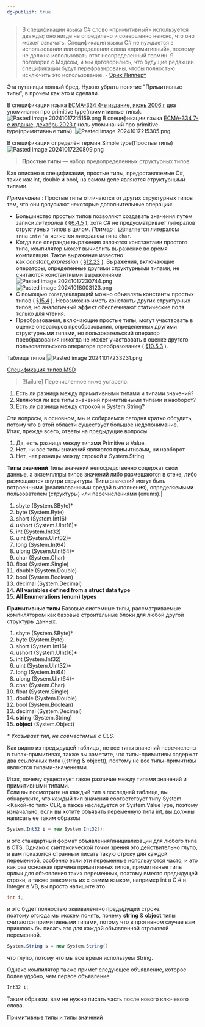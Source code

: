 ```yaml
---
dg-publish: true
---
```


> 
> В спецификации языка C# слово «примитивный» используется дважды; оно нигде не определено и совершенно неясно, что оно может означать.
> Спецификация языка C# не нуждается в использовании или определении слова «примитивный», поэтому не должна использовать этот неопределенный термин. Я поговорил с Мэдсом, и мы договорились, что будущие редакции спецификации будут перефразированы, чтобы полностью исключить это использование.
   \- [Эрик Липперт](https://stackoverflow.com/questions/2066035/in-c-sharp-are-the-terms-primitive-and-literal-interchangeable/2135136#2135136)


Эта путаницы полный бред. Нужно убрать понятие "Примитивные типы", в прочем как это и сделали. 

В спецификации языка [ECMA-334 4-е издание, июнь 2006 г](ECMA-334_4th_edition_june_2006.pdf) два упоминания про primitive type(примитивные типы).
![Pasted image 20241017215159.png](/img/user/Files/Image/Pasted%20image%2020241017215159.png)
В спецификации языка [ECMA-334 7-е издание, декабрь 2023 г](ECMA-334_7th_edition_december_2023.pdf) ноль упоминаний про primitive type(примитивные типы).
![Pasted image 20241017215305.png](/img/user/Files/Image/Pasted%20image%2020241017215305.png)

В спецификации определён термин Simple type(Простые типы)
![Pasted image 20241017220809.png](/img/user/Files/Image/Pasted%20image%2020241017220809.png)

> **Простые типы** — набор предопределенных структурных типов.

Как описано в спецификации, простые типы, предоставляемые C#, такие как int, double и bool, на самом деле являются структурными типами.


_Примечание_ : Простые типы отличаются от других структурных типов тем, что они допускают некоторые дополнительные операции:

- Большинство простых типов позволяют создавать значения путем записи _литералов_ ( [§6.4.5](https://learn.microsoft.com/en-us/dotnet/csharp/language-reference/language-specification/lexical-structure#645-literals) ), хотя C# не предусматривает литералов структурных типов в целом. _Пример_ : `123`является литералом типа `int`и `'a'`является литералом типа `char`.
- Когда все операнды выражения являются константами простого типа, компилятор может вычислить выражение во время компиляции. Такое выражение известно как _constant_expression_ ( [§12.23](https://learn.microsoft.com/en-us/dotnet/csharp/language-reference/language-specification/expressions#1223-constant-expressions) ). Выражения, включающие операторы, определенные другими структурными типами, не считаются константными выражениями
![Pasted image 20241017230744.png](/img/user/Files/Image/Pasted%20image%2020241017230744.png)
![Pasted image 20241018003123.png](/img/user/Files/Image/Pasted%20image%2020241018003123.png)
- С помощью `const`деклараций можно объявлять константы простых типов ( [§15.4](https://learn.microsoft.com/en-us/dotnet/csharp/language-reference/language-specification/classes#154-constants) ). Невозможно иметь константы других структурных типов, но аналогичный эффект обеспечивают статические поля только для чтения.
- Преобразования, включающие простые типы, могут участвовать в оценке операторов преобразования, определенных другими структурными типами, но пользовательский оператор преобразования никогда не может участвовать в оценке другого пользовательского оператора преобразования ( [§10.5.3](https://learn.microsoft.com/en-us/dotnet/csharp/language-reference/language-specification/conversions#1053-evaluation-of-user-defined-conversions) ).

Таблица типов
![Pasted image 20241017233231.png](/img/user/Files/Image/Pasted%20image%2020241017233231.png)

[Спецификация типов MSD](https://learn.microsoft.com/en-us/dotnet/csharp/language-reference/language-specification/types)








> [!failure] 
> Перечисленное ниже устарело: 

1. Есть ли разница между примитивными типами и типами значений?
2. Являются ли все типы значений примитивными типами и наоборот?
3. Есть ли разница между строкой и System.String?  
    
Эти вопросы, в основном, мы и собираемся сегодня кратко обсудить, потому что в этой области существует большое недопонимание.  
Итак, прежде всего, ответы на предыдущие вопросы  

1. Да, есть разница между типами Primitive и Value.
2. Нет, ни все типы значений являются примитивами, ни наоборот
3. Нет, нет разницы между строкой и System.String

**Типы значений**
Типы значений непосредственно содержат свои данные, а экземпляры типов значений либо размещаются в стеке, либо размещаются внутри структуры. Типы значений могут быть встроенными (реализованными средой выполнения), определяемыми пользователем (структуры) или перечислениями (enums).|
1. sbyte (System.SByte)*
2. byte (System.Byte)
3. short (System.Int16)
4. ushort (System.UInt16)*
5. int (System.Int32)
6. uint (System.UInt32)*
7. long (System.Int64)
8. ulong (Sysem.UInt64)*
9. char (System.Char)  
10. float (System.Single)
11. double (System.Double)
12. bool (System.Boolean)
13. decimal (System.Decimal)
14. **All variables defined from a struct data type**
15. **All Enumerations (enum) types**

**Примитивные типы**
Базовые системные типы, рассматриваемые компилятором как базовые строительные блоки для любой другой структуры данных.

1. sbyte (System.SByte)*
2. byte (System.Byte)
3. short (System.Int16)
4. ushort (System.UInt16)*
5. int (System.Int32)
6. uint (System.UInt32)*
7. long (System.Int64)
8. ulong (Sysem.UInt64)*
9. char (System.Char)  
10. float (System.Single)
11. double (System.Double)
12. bool (System.Boolean)
13. decimal (System.Decimal)
14. **string** (System.String)
15. **object** (System.Object)

_* Указывает тип, не совместимый с CLS._

Как видно из предыдущей таблицы, не все типы значений перечислены в типах-примитивах, также вы заметите, что типы-примитивы содержат два ссылочных типа ((string & object)), поэтому не все типы-примитивы являются типами-значениями.  

Итак, почему существует такое различие между типами значений и примитивными типами.  
Если вы посмотрите на каждый тип в последней таблице, вы обнаружите, что каждый тип значения соответствует типу System.<Какой-то тип> CLR, а также наследуется от System.ValueType, поэтому изначально, если вы хотите объявить переменную типа int, вы должны написать ее таким образом  

```csharp
System.Int32 i = new System.Int32();
```

и это стандартный формат объявления/инициализации для любого типа в CTS. Однако с синтаксической точки зрения это действительно глупо, и вам покажется странным писать такую ​​строку для каждой переменной, особенно если эти переменные используются часто, и это как раз основная причина примитивных типов, примитивные типы ярлык для объявления таких переменных, поэтому вместо предыдущей строки, а также знакомить их с самим языком, например int в C # и Integer в VB, вы просто напишите это  

```csharp
int i;
```

и это будет полностью эквивалентно предыдущей строке.  
поэтому отсюда мы можем понять, почему **string** & **object** типы считаются примитивными типами, потому что в противном случае вам пришлось бы писать это для каждой объявленной строковой переменной.  

```csharp
System.String s = new System.String()
```

что глупо, потому что мы все время используем String.  
  
Однако компилятор также примет следующее объявление, которое более удобно, чем первое объявление.  

```csharp
Int32 i;
```

Таким образом, вам не нужно писать часть после нового ключевого слова.

[Примитивные типы и типы значений](http://web.archive.org/web/20081015182721/http://spellcoder.com/blogs/bashmohandes/archive/2006/12/27/4821.aspx)